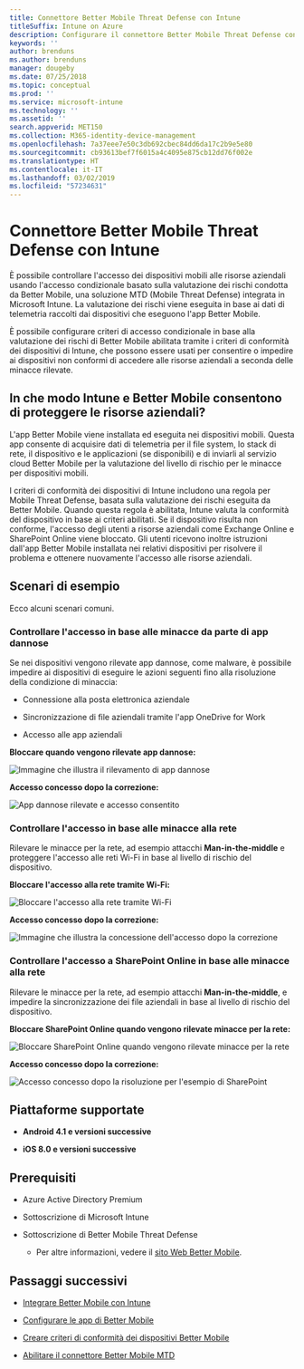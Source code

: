 ```yaml
---
title: Connettore Better Mobile Threat Defense con Intune
titleSuffix: Intune on Azure
description: Configurare il connettore Better Mobile Threat Defense con Intune.
keywords: ''
author: brenduns
ms.author: brenduns
manager: dougeby
ms.date: 07/25/2018
ms.topic: conceptual
ms.prod: ''
ms.service: microsoft-intune
ms.technology: ''
ms.assetid: ''
search.appverid: MET150
ms.collection: M365-identity-device-management
ms.openlocfilehash: 7a37eee7e50c3db692cbec84dd6da17c2b9e5e80
ms.sourcegitcommit: cb93613bef7f6015a4c4095e875cb12dd76f002e
ms.translationtype: HT
ms.contentlocale: it-IT
ms.lasthandoff: 03/02/2019
ms.locfileid: "57234631"
---
```

# <a name="better-mobile-threat-defense-connector-with-intune"></a>Connettore Better Mobile Threat Defense con Intune

È possibile controllare l'accesso dei dispositivi mobili alle risorse aziendali usando l'accesso condizionale basato sulla valutazione dei rischi condotta da Better Mobile, una soluzione MTD (Mobile Threat Defense) integrata in Microsoft Intune. La valutazione dei rischi viene eseguita in base ai dati di telemetria raccolti dai dispositivi che eseguono l'app Better Mobile.

È possibile configurare criteri di accesso condizionale in base alla valutazione dei rischi di Better Mobile abilitata tramite i criteri di conformità dei dispositivi di Intune, che possono essere usati per consentire o impedire ai dispositivi non conformi di accedere alle risorse aziendali a seconda delle minacce rilevate.

## <a name="how-do-intune-and-better-mobile-help-protect-your-company-resources"></a>In che modo Intune e Better Mobile consentono di proteggere le risorse aziendali?

L'app Better Mobile viene installata ed eseguita nei dispositivi mobili. Questa app consente di acquisire dati di telemetria per il file system, lo stack di rete, il dispositivo e le applicazioni (se disponibili) e di inviarli al servizio cloud Better Mobile per la valutazione del livello di rischio per le minacce per dispositivi mobili.

I criteri di conformità dei dispositivi di Intune includono una regola per Mobile Threat Defense, basata sulla valutazione dei rischi eseguita da Better Mobile. Quando questa regola è abilitata, Intune valuta la conformità del dispositivo in base ai criteri abilitati. Se il dispositivo risulta non conforme, l'accesso degli utenti a risorse aziendali come Exchange Online e SharePoint Online viene bloccato. Gli utenti ricevono inoltre istruzioni dall'app Better Mobile installata nei relativi dispositivi per risolvere il problema e ottenere nuovamente l'accesso alle risorse aziendali.

## <a name="sample-scenarios"></a>Scenari di esempio

Ecco alcuni scenari comuni.

### <a name="control-access-based-on-threats-from-malicious-apps"></a>Controllare l'accesso in base alle minacce da parte di app dannose

Se nei dispositivi vengono rilevate app dannose, come malware, è possibile impedire ai dispositivi di eseguire le azioni seguenti fino alla risoluzione della condizione di minaccia:

-   Connessione alla posta elettronica aziendale

-   Sincronizzazione di file aziendali tramite l'app OneDrive for Work

-   Accesso alle app aziendali

**Bloccare quando vengono rilevate app dannose:**

![Immagine che illustra il rilevamento di app dannose](./media/better_mobile_maliciousapps_blocked.png)

**Accesso concesso dopo la correzione:**

![App dannose rilevate e accesso consentito](./media/better_mobile_maliciousapps_unblocked.png)

### <a name="control-access-based-on-threat-to-network"></a>Controllare l'accesso in base alle minacce alla rete

Rilevare le minacce per la rete, ad esempio attacchi **Man-in-the-middle** e proteggere l'accesso alle reti Wi-Fi in base al livello di rischio del dispositivo.

**Bloccare l'accesso alla rete tramite Wi-Fi:**

![Bloccare l'accesso alla rete tramite Wi-Fi](./media/better_mobile_network_wifi_blocked.png)

**Accesso concesso dopo la correzione:**

![Immagine che illustra la concessione dell'accesso dopo la correzione](./media/better_mobile_network_wifi_unblocked.png)

### <a name="control-access-to-sharepoint-online-based-on-threat-to-network"></a>Controllare l'accesso a SharePoint Online in base alle minacce alla rete

Rilevare le minacce per la rete, ad esempio attacchi **Man-in-the-middle**, e impedire la sincronizzazione dei file aziendali in base al livello di rischio del dispositivo.

**Bloccare SharePoint Online quando vengono rilevate minacce per la rete:**

![Bloccare SharePoint Online quando vengono rilevate minacce per la rete](./media/better_mobile_network_spo_blocked.png)

**Accesso concesso dopo la correzione:**

![Accesso concesso dopo la risoluzione per l'esempio di SharePoint](./media/better_mobile_network_spo_unblocked.png)

## <a name="supported-platforms"></a>Piattaforme supportate

-   **Android 4.1 e versioni successive**

-   **iOS 8.0 e versioni successive**

## <a name="prerequisites"></a>Prerequisiti

-   Azure Active Directory Premium

-   Sottoscrizione di Microsoft Intune

-   Sottoscrizione di Better Mobile Threat Defense

    -   Per altre informazioni, vedere il [sito Web Better Mobile](https://www.better.mobi/).

## <a name="next-steps"></a>Passaggi successivi

- [Integrare Better Mobile con Intune](better-mobile-mtd-connector-integration.md)

- [Configurare le app di Better Mobile](mtd-apps-ios-app-configuration-policy-add-assign.md)

- [Creare criteri di conformità dei dispositivi Better Mobile](mtd-device-compliance-policy-create.md)

- [Abilitare il connettore Better Mobile MTD](mtd-connector-enable.md)
